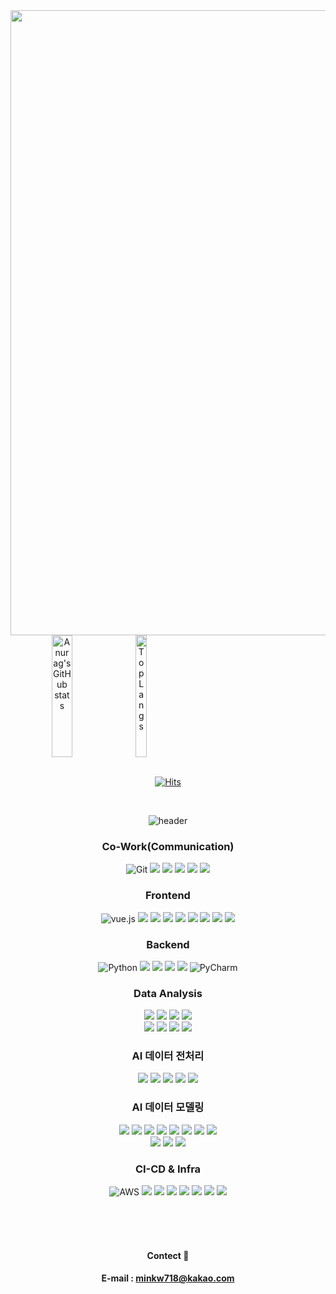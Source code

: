 <div align="center">

  <!-- README TITLE -->
  <img src="https://capsule-render.vercel.app/api?type=waving&color=0:FF0000,100:0000FF&height=240&text=Welcome%20Gomin.Devlog!&animation=&fontColor=ffffff&fontSize=70" width="1000" />
  
  <!--
  [![Anurag's GitHub stats](https://github-readme-stats.vercel.app/api?username=MinMessi&show_icons=true&theme=dark)](https://github.com/anuraghazra/github-readme-stats)

  [![Top Langs](https://github-readme-stats.vercel.app/api/top-langs/?username=MinMessi&theme=dark)](https://github.com/anuraghazra/github-readme-stats)
  
  [![Top Langs](https://github-readme-stats.vercel.app/api/top-langs/?username=MinMessi&layout=compact&theme=white)](https://github.com/anuraghazra/github-readme-stats)
  -->

  <div style="display: flex; flex-direction: row;">
    <a href="https://github.com/anuraghazra/github-readme-stats">
      <img src="https://github-readme-stats.vercel.app/api?username=MinMessi&show_icons=true&theme=dark" alt="Anurag's GitHub stats" style="height: 195px; width: 45%"/>
    </a>
    <a href="https://github.com/anuraghazra/github-readme-stats">
      <img src="https://github-readme-stats.vercel.app/api/top-langs/?username=MinMessi&theme=dark&layout=compact&card_width=340" alt="Top Langs" style="height: 195px; width: 45%"/>
    </a>
  </div>


  <br/>
  
  <!-- Hits 조회수 표현-->
  [![Hits](https://hits.seeyoufarm.com/api/count/incr/badge.svg?url=https://github.com/MinMessi%2Fgjbae1212%2Fhit-counter&count_bg=%23000BF6&title_bg=%23FF0066&icon=openai.svg&icon_color=%23C4FF00&title=Hits%20Count&edge_flat=false)](https://hits.seeyoufarm.com)

  <br/>


<!-- 공부중인 스킬셋 표현-->
![header](https://capsule-render.vercel.app/api?type=Cylinder&color=000000&height=100&text=🧑🏻‍💻My%20Studying%20Skill%20Set🌱&fontColor=ffffff&fontSize=50)

### Co-Work(Communication)
![Git](https://img.shields.io/badge/Git-F05032?style=for-the-badge&logo=git&logoColor=white)
<img src="https://img.shields.io/badge/GitHub-181717?style=for-the-badge&logo=GitHub&logoColor=white"/>
<img src="https://img.shields.io/badge/gitkraken-179287?style=for-the-badge&logo=gitkraken&logoColor=white"/>
<img src="https://img.shields.io/badge/notion-%23000000?style=for-the-badge&logo=notion&logoColor=white"/> 
<img src="https://img.shields.io/badge/slack-%234A154B?style=for-the-badge&logo=slack&logoColor=white"/>
<img src="https://img.shields.io/badge/discord-5865F2?style=for-the-badge&logo=discord&logoColor=white"/>

### Frontend
![vue.js](https://img.shields.io/badge/vue.js-4FC08D?style=for-the-badge&logo=vue.js&logoColor=white) 
<img src="https://img.shields.io/badge/vuetify-%231867C0?style=for-the-badge&logo=vuetify&logoColor=white"/>
<img src="https://img.shields.io/badge/typescript-3178C6?style=for-the-badge&logo=typescript&logoColor=black"/>
<img src="https://img.shields.io/badge/axios-%235A29E4?style=for-the-badge&logo=axios&logoColor=white"/>
<img src="https://img.shields.io/badge/D3.js-F9A03C?style=for-the-badge&logo=d3.js&logoColor=white"/>
<img src="https://img.shields.io/badge/HTML-E34F26?style=for-the-badge&logo=html5&logoColor=white"/>
<img src="https://img.shields.io/badge/css-1572B6?style=for-the-badge&logo=css3&logoColor=white"/>
<img src="https://img.shields.io/badge/Javascript-ffb13b?style=for-the-badge&logo=javascript&logoColor=white"/>
<img src="https://img.shields.io/badge/VS%20Code-007ACC?style=for-the-badge&logo=visual-studio-code&logoColor=white"/>

### Backend
![Python](https://img.shields.io/badge/python-3776AB?style=for-the-badge&logo=python&logoColor=white)
<img src="https://img.shields.io/badge/Django-092E20?style=for-the-badge&logo=django&logoColor=white"/>
<img src="https://img.shields.io/badge/mysql-4479A1?style=for-the-badge&logo=mysql&logoColor=white"/>
<img src="https://img.shields.io/badge/redis-%23FF4438?style=for-the-badge&logo=redis&logoColor=white"/>
<img src="https://img.shields.io/badge/fastapi-%23009688?style=for-the-badge&logo=fastapi&logoColor=white"/>
![PyCharm](https://img.shields.io/badge/pycharm-%23000000?style=for-the-badge&logo=pycharm&logoColor=white)

### Data Analysis
<img src="https://img.shields.io/badge/pandas-150458?style=for-the-badge&logo=pandas&logoColor=white"/>
<img src="https://img.shields.io/badge/Requests-3776AB?style=for-the-badge&logo=python&logoColor=white"/>
<img src="https://img.shields.io/badge/BeautifulSoup-3776AB?style=for-the-badge&logo=beautifulsoup&logoColor=white"/>
<img src="https://img.shields.io/badge/OpenAI%20API-412991?style=for-the-badge&logo=openai&logoColor=white"/>

<br>
<img src="https://img.shields.io/badge/numpy-%23013243?style=for-the-badge&logo=numpy&logoColor=white"/>
<img src="https://img.shields.io/badge/Openpyxl-217346?style=for-the-badge&logo=microsoft-excel&logoColor=white"/>
<img src="https://img.shields.io/badge/SQLAlchemy-666699?style=for-the-badge&logo=sqlalchemy&logoColor=white"/>
<img src="https://img.shields.io/badge/Jupyter_Notebook-F37626?style=for-the-badge&logo=jupyter&logoColor=white"/>

### AI 데이터 전처리
<img src="https://img.shields.io/badge/Machine_Learning-FF6F00?style=for-the-badge&logo=machine-learning&logoColor=white"/>
<img src="https://img.shields.io/badge/Scikit--learn-F7931E?style=for-the-badge&logo=scikit-learn&logoColor=white"/>
<img src="https://img.shields.io/badge/MeCab-0568AE?style=for-the-badge&logo=MeCab&logoColor=white"/>
<img src="https://img.shields.io/badge/SentenceTransformers-37B6FF?style=for-the-badge&logo=sentence-transformers&logoColor=white"/>
<img src="https://img.shields.io/badge/OpenAI%20API-412991?style=for-the-badge&logo=openai&logoColor=white"/>

### AI 데이터 모델링
<img src="https://img.shields.io/badge/Deep_Learning-00599C?style=for-the-badge&logo=deep-learning&logoColor=white"/>
<img src="https://img.shields.io/badge/PyTorch-EE4C2C?style=for-the-badge&logo=PyTorch&logoColor=white"/>
<img src="https://img.shields.io/badge/Hugging%20Face-FFAE1A?style=for-the-badge&logo=hugging-face&logoColor=white"/>
<img src="https://img.shields.io/badge/Transformers-FF9900?style=for-the-badge&logo=transformers&logoColor=white"/>
<img src="https://img.shields.io/badge/PEFT-4A90E2?style=for-the-badge&logo=peft&logoColor=white"/>
<img src="https://img.shields.io/badge/W%26B-FFBE00?style=for-the-badge&logo=weights-and-biases&logoColor=white"/>
<img src="https://img.shields.io/badge/LLama-7289DA?style=for-the-badge&logo=llama&logoColor=white"/>
<img src="https://img.shields.io/badge/Google%20Colab-F9AB00?style=for-the-badge&logo=google-colab&logoColor=white"/>

<br>
<img src="https://img.shields.io/badge/Deep_Learning-00599C?style=for-the-badge&logo=deep-learning&logoColor=white"/>
<img src="https://img.shields.io/badge/TensorFlow-FF6F00?style=for-the-badge&logo=tensorflow&logoColor=white"/>
<img src="https://img.shields.io/badge/Keras-D00000?style=for-the-badge&logo=keras&logoColor=white"/>

### CI-CD & Infra
![AWS](https://img.shields.io/badge/AWS-232F3E?style=for-the-badge&logo=amazonwebservices&logoColor=white)
<img src="https://img.shields.io/badge/AWS_EC2-FF9900?style=for-the-badge&logo=amazon-ec2&logoColor=white"/>
<img src="https://img.shields.io/badge/AWS_S3-569A31?style=for-the-badge&logo=amazon-s3&logoColor=white"/>
<img src="https://img.shields.io/badge/GitHub-181717?style=for-the-badge&logo=GitHub&logoColor=white"/>
<img src="https://img.shields.io/badge/github%20actions-2088FF?style=for-the-badge&logo=github-actions&logoColor=white"/>
<img src="https://img.shields.io/badge/docker-%232496ED?style=for-the-badge&logo=docker&logoColor=white"/>
<img src="https://img.shields.io/badge/WSL-0078D6?style=for-the-badge&logo=windows&logoColor=white"/>
<img src="https://img.shields.io/badge/Ubuntu-E95420?style=for-the-badge&logo=ubuntu&logoColor=white"/>



<br/>
<br/>
<br/>

#### Contect :e-mail:
#### E-mail : minkw718@kakao.com

